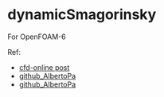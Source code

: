 # dynamicSmagorinsky
For OpenFOAM-6

Ref:
- [cfd-online post](https://www.cfd-online.com/Forums/openfoam-programming-development/96885-compressible-wale-model-2.html)
- [github_AlbertoPa](https://github.com/AlbertoPa/dynamicSmagorinsky)
- [github_AlbertoPa](https://github.com/yafarin/dynLocalAverageSmagorinsky)
